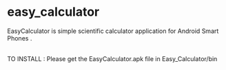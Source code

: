 easy_calculator
===============
<html>
EasyCalculator is simple scientific calculator application for Android Smart Phones .<br>
<br>

TO INSTALL : Please get the EasyCalculator.apk file in Easy_Calculator/bin <br>
</html>
